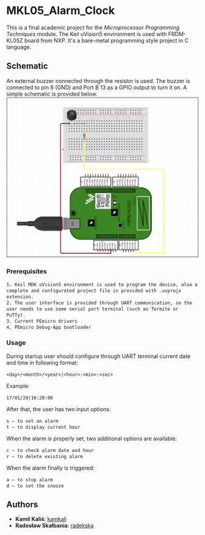 # MKL05_Alarm_Clock
This is a final academic project for the *Microprocessor Programming Techniques* module. The Keil uVision5 environment is used with FRDM-KL05Z board from NXP. It's a bare-metal programming style project in C language.
## Schematic

An external buzzer connected through the resistor is used. The buzzer is connected to pin 6 (GND) and Port B 13 as a GPIO output to turn it on. A simple schematic is provided below.
![schematic](Simple_schematic.png)

### Prerequisites
```
1. Keil MDK uVision5 environment is used to program the device, also a complete and configurated project file is provided with .uvprojx extension.
2. The user interface is provided through UART communication, so the user needs to use some serial port terminal (such as Termite or PuTTy).
3. Current PEmicro drivers
4. PEmicro Debug-App bootloader
```

### Usage
During startup user should configure through UART terminal current date and time in following format:
```
<day>/<month>/<year>|<hour>:<min>:<sec>
```

Example:

```
17/01/20|16:20:00
```
After that, the user has two input options:
```
s – to set an alarm
t – to display current hour
```
When the alarm is properly set, two additional options are available:
```
c – to check alarm date and hour
r – to delete existing alarm
```
When the alarm finally is triggered:
```
a – to stop alarm
d – to set the snooze
```

## Authors

* **Kamil Kaliś**: [kamkali](https://github.com/kamkali)
* **Radosław Skałbania**: [radekska](https://github.com/radekska)
